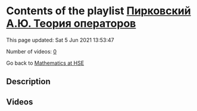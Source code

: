 # Contents of the playlist [Пирковский А.Ю. Теория операторов](https://www.youtube.com/playlist?list=PLq3E5oubNNoAsDWD7ZxG76Dc8O_7CZmgC)

This page updated: Sat 5 Jun 2021 13:53:47

Number of videos: [0](#videos)

Go back to [Mathematics at HSE](../README.md)

## Description



## Videos


